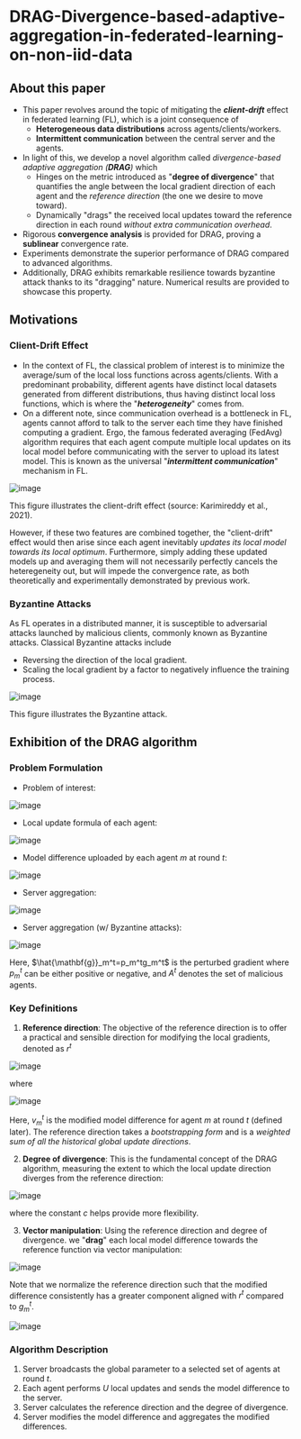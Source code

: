 # DRAG-Divergence-based-adaptive-aggregation-in-federated-learning-on-non-iid-data
## About this paper
- This paper revolves around the topic of mitigating the _**client-drift**_ effect in federated learning (FL), which is a joint consequence of
  * **Heterogeneous data distributions** across agents/clients/workers.
  * **Intermittent communication** between the central server and the agents.
- In light of this, we develop a novel algorithm called _divergence-based adaptive aggregation (**DRAG**)_ which
  - Hinges on the metric introduced as "**degree of divergence**" that quantifies the angle between the local gradient direction of each agent and the _reference direction_ (the one we desire to move toward).
  - Dynamically "drags" the received local updates toward the reference direction in each round _without extra communication overhead_.
- Rigorous **convergence analysis** is provided for DRAG, proving a **sublinear** convergence rate.
- Experiments demonstrate the superior performance of DRAG compared to advanced algorithms.
- Additionally, DRAG exhibits remarkable resilience towards byzantine attack thanks to its "dragging" nature. Numerical results are provided to showcase this property.
## Motivations
### Client-Drift Effect
- In the context of FL, the classical problem of interest is to minimize the average/sum of the local loss functions across agents/clients. With a predominant probability, different agents have distinct local datasets generated from different distributions, thus having distinct local loss functions, which is where the "**_heterogeneity_**" comes from.
- On a different note, since communication overhead is a bottleneck in FL, agents cannot afford to talk to the server each time they have finished computing a gradient. Ergo, the famous federated averaging (FedAvg) algorithm requires that each agent compute multiple local updates on its local model before communicating with the server to upload its latest model. This is known as the universal "**_intermittent communication_**" mechanism in FL.

![image](https://github.com/user-attachments/assets/4e282bae-b369-4abe-ba1b-5b8c476259cf)

This figure illustrates the client-drift effect (source: Karimireddy et al., 2021).

However, if these two features are combined together, the "client-drift" effect would then arise since each agent inevitably _updates its local model towards its local optimum_. Furthermore, simply adding these updated models up and averaging them will not necessarily perfectly cancels the heteregeneity out, but will impede the convergence rate, as both theoretically and experimentally demonstrated by previous work.
### Byzantine Attacks
As FL operates in a distributed manner, it is susceptible to adversarial attacks launched by malicious clients, commonly known as Byzantine attacks. Classical Byzantine attacks include
- Reversing the direction of the local gradient.
- Scaling the local gradient by a factor to negatively influence the training process.

![image](https://github.com/user-attachments/assets/a1bd598b-a2ab-418b-b021-25dbc2be1201)

This figure illustrates the Byzantine attack.
## Exhibition of the DRAG algorithm
### Problem Formulation
- Problem of interest:

![image](https://github.com/user-attachments/assets/c9c2c79d-3fae-4beb-aaca-bc928e6ae7d6)

- Local update formula of each agent:

![image](https://github.com/user-attachments/assets/3bfb7901-92fe-4857-b16b-3c79c9dd6de2)

- Model difference uploaded by each agent $m$ at round $t$:

![image](https://github.com/user-attachments/assets/02b64e10-1103-4a80-82ce-9cf6560ce714)

- Server aggregation:

![image](https://github.com/user-attachments/assets/60d070f6-9460-4057-a3e9-cfd258dfe3c9)

- Server aggregation (w/ Byzantine attacks):

![image](https://github.com/user-attachments/assets/1e751fa5-500c-46c2-8bbd-14570c956f28)

Here, $\hat{\mathbf{g}}_m^t=p_m^tg_m^t$ is the perturbed gradient where $p_m^t$ can be either positive or negative, and $A^t$ denotes the set of malicious agents.
### Key Definitions
1. **Reference direction**: The objective of the reference direction is to offer a practical and sensible direction for modifying the local gradients, denoted as $r^t$

![image](https://github.com/user-attachments/assets/2531da0a-2b6a-4ff7-8ab3-c5bcc822e0eb)

where 

![image](https://github.com/user-attachments/assets/6e63f78a-d588-439b-89d1-a818bf741169)

Here, $v_m^t$ is the modified model difference for agent $m$ at round $t$ (defined later). The reference direction takes a _bootstrapping form_ and is a _weighted sum of all the historical global update directions_.

2. **Degree of divergence**: This is the fundamental concept of the DRAG algorithm, measuring the extent to which the local update direction diverges from the reference direction:

![image](https://github.com/user-attachments/assets/40ff0b7a-552a-4833-a301-0352a59a829a)

where the constant $c$ helps provide more flexibility.

3. **Vector manipulation**: Using the reference direction and degree of divergence. we "**drag**" each local model difference towards the reference function via vector manipulation:

![image](https://github.com/user-attachments/assets/2a89390e-be55-44ac-bc41-e79a53dbb679)

Note that we normalize the reference direction such that the modified difference consistently has a greater component aligned with $r^t$ compared to $g_m^t$.

![image](https://github.com/user-attachments/assets/815c89e2-2322-4519-8f2f-b67026412f1b)

### Algorithm Description
1. Server broadcasts the global parameter to a selected set of agents at round $t$.
2. Each agent performs $U$ local updates and sends the model difference to the server.
3. Server calculates the reference direction and the degree of divergence.
4. Server modifies the model difference and aggregates the modified differences.
